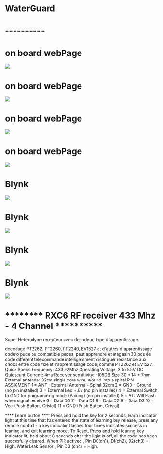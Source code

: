 # WaterGuard
# ----------
# on board webPage
![](Images/1.png)
# on board webPage
![](Images/2.png)
# on board webPage
![](Images/3.png)
# on board webPage
![](Images/4.png)
# Blynk
![](Images/5.png)
# Blynk
![](Images/6.png)
# Blynk
![](Images/7.png)
# Blynk
![](Images/Schematic.png)









# ******** RXC6 RF receiver 433 Mhz - 4 Channel **********
<p>Super Heterodyne recepteur avec decodeur, type d'apprentissage.</p>
decodage PT2262, PT2260, PT2240, EV1527 et d'autres d'apprentissage
codeto puce ou compatible puces, peut apprendre et magasin 30 pcs de code
different telecommande.intelligemment distinguer resistance aux chocs entre
code fixe et l'apprentissage code, comme PT2262 et EV1527.
Quick Specs
Frequency: 433.92Mhz
Operating Voltage: 3 to 5.5V DC
Quiescunt Current: 4ma
Receiver sensitivity: -105DB
Size 30 * 14 * 7mm
External antenna: 32cm single core wire, wound into a spiral
PIN ASSIGMENT
1 = ANT - External Antenna - Spiral 32cm
2 = GND - Ground (no pin installed)
3 = External Led +.6v (no pin installed)
4 = External Switch to GND for programming mode (Pairing) (no pin installed)
5 = VT: Will Flash when signal receive
6 = Data D0
7 = Data D1
8 = Data D2
9 = Data D3
10 = Vcc (Push Button, Cristal)
11 = GND (Push Button, Cristal)

**** Learn button ****
Press and hold the key for 2 seconds,
learn indicator light at this time that has entered the state of learning key release,
press any remote control - a key indicator flashes four times indicates success in leaning,
and exit learning mode.
To Reset, Press and hold leaning key indicator lit, hold about 8 seconds after the light is off,
all the code has been succesfully cleared.
When PIR actived , Pin D0(ch1), D1(ch2), D2(ch3) = High.
WaterLeak Sensor , Pin D3 (ch4) = High.




